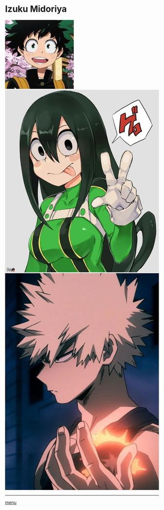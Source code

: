 # Izuku Midoriya
![imagerandom](https://github.com/laurorus/sitewebcour/blob/main/index.jpg "Midoriya Izuku")
![image2](https://github.com/laurorus/sitewebcour/blob/main/Tsuyu_Asui_Infobox.webp "tsuyu")
![image3](https://github.com/laurorus/sitewebcour/blob/main/Bakugo_Infobox.webp "bakugo")
___
[menu](https://github.com/laurorus/sitewebcour/blob/main/README.md)

